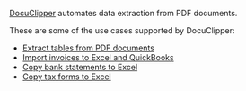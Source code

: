 [DocuClipper](https://www.docuclipper.com) automates data extraction from PDF documents.

These are some of the use cases supported by DocuClipper:

- [Extract tables from PDF documents](https://www.docuclipper.com/blog/how-to-copy-pdf-tables-to-excel/)
- [Import invoices to Excel and QuickBooks](https://www.docuclipper.com/blog/scan-invoice-to-excel-and-quickbooks/)
- [Copy bank statements to Excel](https://www.docuclipper.com/blog/convert-bank-statement-to-excel/)
- [Copy tax forms to Excel](https://www.docuclipper.com/blog/how-to-copy-w2-and-1099-forms-to-excel/)

